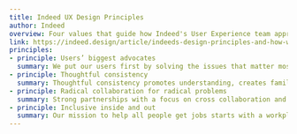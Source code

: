 ```yaml
---
title: Indeed UX Design Principles
author: Indeed
overview: Four values that guide how Indeed's User Experience team approaches its work, frames product decisions, and organizes itslef.
link: https://indeed.design/article/indeeds-design-principles-and-how-we-made-them
principles:
- principle: Users’ biggest advocates
  summary: We put our users first by solving the issues that matter most to them.
- principle: Thoughtful consistency
  summary: Thoughtful consistency promotes understanding, creates familiarity, and builds trust with our users, no matter where they are or what they need to do.
- principle: Radical collaboration for radical problems
  summary: Strong partnerships with a focus on cross collaboration and clear paths of communication ensure we are solving problems holistically.
- principle: Inclusive inside and out
  summary: Our mission to help all people get jobs starts with a workplace where all people feel safe, welcome, and can contribute their best work.
---
```

